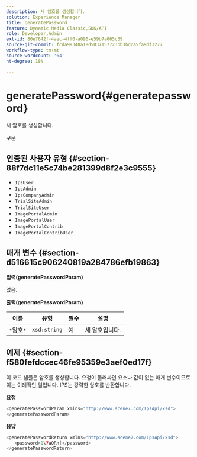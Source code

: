 ```yaml
---
description: 새 암호를 생성합니다.
solution: Experience Manager
title: generatePassword
feature: Dynamic Media Classic,SDK/API
role: Developer,Admin
exl-id: 80e7642f-4aec-4ff0-a090-e59b7a065c39
source-git-commit: fcda99340a18d5037157723bb3bdca5fa9df3277
workflow-type: tm+mt
source-wordcount: '64'
ht-degree: 18%

---
```


# generatePassword{#generatepassword}

새 암호를 생성합니다.

구문

## 인증된 사용자 유형 {#section-88f7dc11e5c74be281399d8f2e3c9555}

* `IpsUser`
* `IpsAdmin`
* `IpsCompanyAdmin`
* `TrialSiteAdmin`
* `TrialSiteUser`
* `ImagePortalAdmin`
* `ImagePortalUser`
* `ImagePortalContrib`
* `ImagePortalContribUser`

## 매개 변수 {#section-d516615c906240819a284786efb19863}

**입력(generatePasswordParam)**

없음.

**출력(generatePasswordParam)**

| 이름 | 유형 | 필수 | 설명 |
|---|---|---|---|
| `*`암호`*` | `xsd:string` | 예 | 새 암호입니다. |

## 예제 {#section-f580fefdccec46fe95359e3aef0ed17f}

이 코드 샘플은 암호를 생성합니다. 요청이 둘러싸인 요소나 값이 없는 매개 변수이므로 이는 이례적인 일입니다. IPS는 강력한 암호를 반환합니다.

**요청**

```java
<generatePasswordParam xmlns="http://www.scene7.com/IpsApi/xsd">
</generatePasswordParam>
```

**응답**

```java
<generatePasswordReturn xmlns="http://www.scene7.com/IpsApi/xsd">
   <password>1\7aQRn]</password>
</generatePasswordReturn>
```
